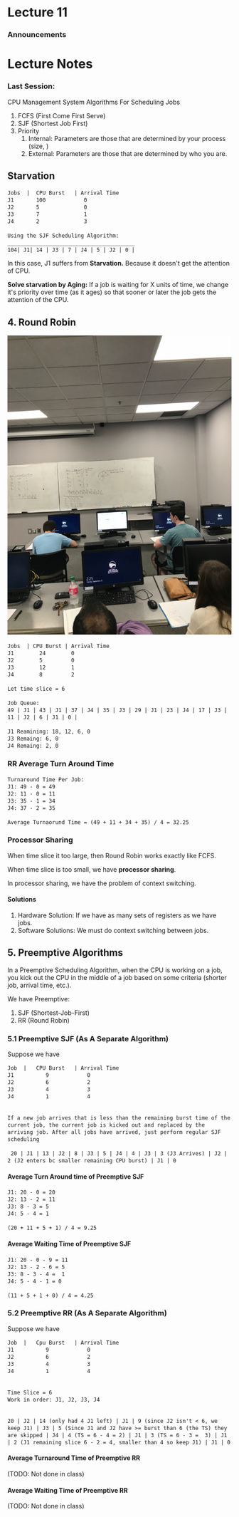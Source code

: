 # Lecture 11
### Announcements

# Lecture Notes

### Last Session: 
CPU Management System
Algorithms For Scheduling Jobs
1. FCFS (First Come First Serve)
2. SJF (Shortest Job First)
3. Priority 
    1. Internal: Parameters are those that are determined by your process (size, ) 
    2. External: Parameters are those that are determined by who you are. 
    
## Starvation
```
Jobs  |  CPU Burst   | Arrival Time
J1       100            0
J2       5              0
J3       7              1
J4       2              3

Using the SJF Scheduling Algorithm:
________________________________________
104| J1| 14 | J3 | 7 | J4 | 5 | J2 | 0 |

```

In this case, J1 suffers from **Starvation.** Because it doesn't get the attention of CPU.

**Solve starvation by Aging:** If a job is waiting for X units of time, we change it's priority over time (as it ages) so that sooner or later the job gets the attention of the CPU.

## 4. Round Robin
![](imgs/round_robin_algo.jpg)
```
Jobs  | CPU Burst | Arrival Time
J1        24        0
J2        5         0
J3        12        1
J4        8         2

Let time slice = 6

Job Queue:
49 | J1 | 43 | J1 | 37 | J4 | 35 | J3 | 29 | J1 | 23 | J4 | 17 | J3 | 11 | J2 | 6 | J1 | 0 |

J1 Reamining: 18, 12, 6, 0
J3 Remaing: 6, 0
J4 Remaing: 2, 0
```

### RR Average Turn Around Time
```
Turnaround Time Per Job:
J1: 49 - 0 = 49
J2: 11 - 0 = 11
J3: 35 - 1 = 34
J4: 37 - 2 = 35

Average Turnaorund Time = (49 + 11 + 34 + 35) / 4 = 32.25
```

### Processor Sharing
When time slice it too large, then Round Robin works exactly like FCFS.

When time slice is too small, we have **processor sharing**.

In processor sharing, we have the problem of context switching. 

#### Solutions
1. Hardware Solution: If we have as many sets of registers as we have jobs.
2. Software Solutions: We must do context switching between jobs.

## 5. Preemptive Algorithms
In a Preemptive Scheduling Algorithm, when the CPU is working on a job, you kick out the CPU in the middle of a job based on some criteria (shorter job, arrival time, etc.).

We have Preemptive:
1. SJF (Shortest-Job-First)
2. RR (Round Robin)

### 5.1 Preemptive SJF (As A Separate Algorithm)
Suppose we have
```
Job  |   CPU Burst   | Arrival Time
J1          9            0
J2          6            2
J3          4            3
J4          1            4


If a new job arrives that is less than the remaining burst time of the current job, the current job is kicked out and replaced by the arriving job. After all jobs have arrived, just perform regular SJF scheduling

 20 | J1 | 13 | J2 | 8 | J3 | 5 | J4 | 4 | J3 | 3 (J3 Arrives) | J2 | 2 (J2 enters bc smaller remaining CPU burst) | J1 | 0
```

#### Average Turn Around time of Preemptive SJF
```
J1: 20 - 0 = 20
J2: 13 - 2 = 11
J3: 8 - 3 = 5
J4: 5 - 4 = 1

(20 + 11 + 5 + 1) / 4 = 9.25
```

#### Average Waiting Time of Preemptive SJF
```
J1: 20 - 0 - 9 = 11
J2: 13 - 2 - 6 = 5
J3: 8 - 3 - 4 =  1
J4: 5 - 4 - 1 = 0

(11 + 5 + 1 + 0) / 4 = 4.25
```

### 5.2 Preemptive RR (As A Separate Algorithm)
Suppose we have
```
Job  |   Cpu Burst   | Arrival Time
J1          9            0
J2          6            2
J3          4            3
J4          1            4


Time Slice = 6
Work in order: J1, J2, J3, J4


20 | J2 | 14 (only had 4 J1 left) | J1 | 9 (since J2 isn't < 6, we keep J1) | J3 | 5 (Since J1 and J2 have >= burst than 6 (the TS) they are skipped | J4 | 4 (TS = 6 - 4 = 2) | J1 | 3 (TS = 6 - 3 =  3) | J1 | 2 (J1 remaining slice 6 - 2 = 4, smaller than 4 so keep J1) | J1 | 0
```

#### Average Turnaround Time of Preemptive RR 
(TODO: Not done in class)
#### Average Waiting Time of Preemptive RR 
(TODO: Not done in class)

